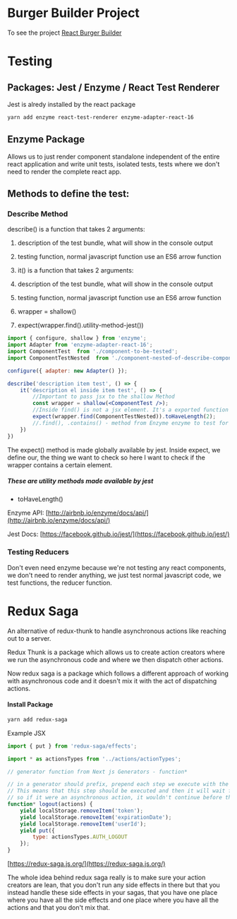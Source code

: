 # Burger Builder Project
To see the project [React Burger Builder](https://www.brunajs.com/view/react-burger/)



# Testing
## Packages: Jest / Enzyme / React Test Renderer

Jest is alredy installed by the react package

```sh
yarn add enzyme react-test-renderer enzyme-adapter-react-16
```

## Enzyme Package 
Allows us to just render component standalone independent of the entire react application and write unit tests, isolated tests, tests where we don't need to render the complete react app.


## Methods to define the test:

### Describe Method
 describe() is a function that takes 2 arguments:
1. description of the test bundle, what will show in the console output
2. testing function, normal javascript function use an ES6 arrow function

3. it() is a function that takes 2 arguments:
4. description of the test bundle, what will show in the console output
5. testing function, normal javascript function use an ES6 arrow function
6. wrapper = shallow()
7. expect(wrapper.find().utility-method-jest())

```jsx
import { configure, shallow } from 'enzyme';
import Adapter from 'enzyme-adapter-react-16';
import ComponentTest  from './component-to-be-tested';
import ComponentTestNested  from './component-nested-of-describe-component';

configure({ adapter: new Adapter() });

describe('description item test', () => {
    it('description el inside item test', () => {
        //Important to pass jsx to the shallow Method
        const wrapper = shallow(<ComponentTest />);
        //Inside find() is not a jsx element. It's a exported function from the import of the top
        expect(wrapper.find(ComponentTestNested)).toHaveLength(2);
        //.find(), .contains() - method from Enzyme enzyme to test for different things combined with a new method from jest .toEqual()
    })
})
```

The expect() method is made globally available by jest.
Inside expect, we define our, the thing we want to check so here I want to check if the wrapper contains a certain element.

##### These are utility methods made available by jest
- toHaveLength()


Enzyme API: [http://airbnb.io/enzyme/docs/api/](http://airbnb.io/enzyme/docs/api/)

Jest Docs: [https://facebook.github.io/jest/](https://facebook.github.io/jest/)

### Testing Reducers
Don't even need enzyme because we're not testing any react components, we don't need to render anything, we just test normal javascript code, we test functions, the reducer function. 


# Redux Saga
An alternative of redux-thunk to handle asynchronous actions like reaching out to a server.

Redux Thunk  is a package which allows us to create action creators where we run the asynchronous code and where we then dispatch other actions.

Now redux saga is a package which follows a different approach of working with asynchronous code and it doesn't mix it with the act of dispatching actions.

#### Install Package
```sh
yarn add redux-saga
```
Example JSX
```jsx
import { put } from 'redux-saga/effects';

import * as actionsTypes from '../actions/actionTypes';

// generator function from Next js Generators - function*

// in a generator should prefix, prepend each step we execute with the yield keyword
// This means that this step should be executed and then it will wait for it to finish
// so if it were an asynchronous action, it wouldn't continue before the step is done
function* logout(actions) {
    yield localStorage.removeItem('token');
    yield localStorage.removeItem('expirationDate');
    yield localStorage.removeItem('userId');
    yield put({
        type: actionsTypes.AUTH_LOGOUT
    });
}
```

[https://redux-saga.js.org/](https://redux-saga.js.org/)

The whole idea behind redux saga really is to make sure your action creators are lean, that you don't run any side effects in there but that you instead handle these side effects in your sagas, that you have one place where you have all the side effects and one place where you have all the actions and that you don't mix that.